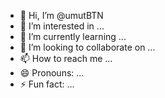 - 👋 Hi, I’m @umutBTN
- 👀 I’m interested in ...
- 🌱 I’m currently learning ...
- 💞️ I’m looking to collaborate on ...      
- 📫 How to reach me ...
- 😄 Pronouns: ...
- ⚡ Fun fact: ...

<!---
umutBTN/umutBTN is a ✨ special ✨ repository because its `README.md` (this file) appears on your GitHub profile.
You can click the Preview link to take a look at your changes.
--->
